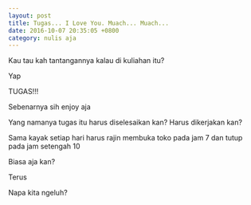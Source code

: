 ```yaml
---
layout: post
title: Tugas... I Love You. Muach... Muach...
date: 2016-10-07 20:35:05 +0800
category: nulis aja
---
```


Kau tau kah tantangannya kalau di kuliahan itu?

Yap

TUGAS!!!

<!-- more -->

Sebenarnya sih enjoy aja

Yang namanya tugas itu harus diselesaikan kan? Harus dikerjakan kan?

Sama kayak setiap hari harus rajin membuka toko pada jam 7 dan tutup pada jam setengah 10

Biasa aja kan?

Terus

Napa kita ngeluh?